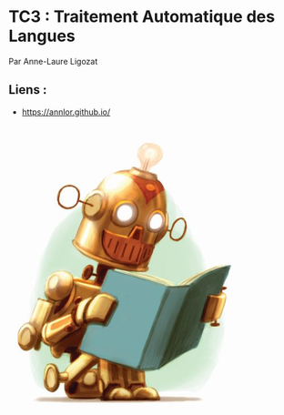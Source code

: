 # TC3 : Traitement Automatique des Langues

Par Anne-Laure Ligozat

## Liens :

- https://annlor.github.io/

![NPL](tc3.png)
